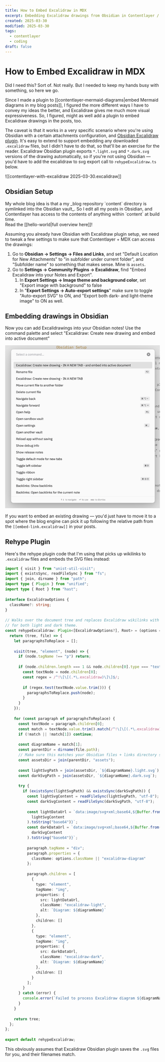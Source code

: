 ```yaml
---
title: How to Embed Excalidraw in MDX
excerpt: Embedding Excalidraw drawings from Obsidian in Contentlayer / MDX.
created: 2025-03-30
modified: 2025-03-30
tags:
  - contentlayer
  - coding
draft: false
---
```


# How to Embed Excalidraw in MDX

Did I need this? Sort of. Not really. But I needed to keep my hands busy with something, so here we go.

Since I made a plugin to [[contentlayer-mermaid-diagrams|embed Mermaid diagrams in my blog posts]], I figured the more different ways I have to convey my ideas the better, and Excalidraw gives me much more visual expressiveness. So, I figured, might as well add a plugin to embed Excalidraw drawings in the posts, too. 

The caveat is that it works in a very specific scenario where you're using Obsidian with a certain attachments configuration, and [Obsidian Excalidraw plugin](https://github.com/zsviczian/obsidian-excalidraw-plugin). It's easy to extend to support embedding any downloaded `.excalidraw` files, but I didn't have to do that, so that'll be an exercise for the reader. Excalidraw Obsidian plugin exports `*.light.svg` and `*.dark.svg` versions of the drawing automatically, so if you're not using Obsidian — you'd have to add the excalidraw to svg export call to `rehypeExcalidraw.ts` below.
 

![[contentlayer-with-excalidraw 2025-03-30.excalidraw]]


## Obsidian Setup

<WithAside>
My whole blog idea is that a my _blog repository `content` directory is symlinked into the Obsidian vault_. So I edit all my posts in Obsidian, and Contentlayer has access to the contents of anything within `content` at build time.
<Aside>
Read the [[hello-world|full overview here]]!
</Aside>
</WithAside>

Assuming you already have Obsidian with Excalidraw plugin setup, we need to tweak a few settings to make sure that Contentlayer + MDX can access the drawings:

1. Go to **Obsidian → Settings → Files and Links**, and set "Default Location for New Attachments" to "in subfolder under current folder", and "Subfolder name" to something that makes sense. Mine is `assets`.
2. Go to **Settings → Community Plugins → Excalidraw**, find "Embed Excalidraw into your Notes and Export".
    1. In **Export Settings → Image theme and background color**, set "Export image with background" to false
    2. In "**Export Settings → Auto-export settings**" make sure to toggle "Auto-export SVG" to ON, and "Export both dark- and light-theme image" to ON as well.

## Embedding drawings in Obsidian

Now you can add Excalidrawings into your Obsidian notes! Use the command palette and select "Excalidraw: Create new drawing and embed into active document"

![Command palette](contentlayer-with-excalidraw/command-palette.png)

If you want to embed an existing drawing — you'd just have to move it to a spot where the blog engine can pick it up following the relative path from the `[[embed-link.excalidraw]]` in your posts.

## Rehype Plugin

Here's the rehype plugin code that I'm using that picks up wikilinks to `.excalidraw` files and embeds the SVG files instead:

```ts
import { visit } from "unist-util-visit";
import { existsSync, readFileSync } from "fs";
import { join, dirname } from "path";
import type { Plugin } from "unified";
import type { Root } from "hast";

interface ExcalidrawOptions {
  className?: string;
}

// Walks over the document tree and replaces Excalidraw wikilinks with inline SVG images
// for both light and dark theme.
const rehypeExcalidraw: Plugin<[ExcalidrawOptions?], Root> = (options = {}) => {
  return (tree, file) => {
    let paragraphsToReplace = [];

    visit(tree, "element", (node) => {
      if (node.tagName !== "p") return;

      if (node.children.length === 1 && node.children[0].type === "text") {
        const textNode = node.children[0];
        const regex = /^!\[\[(.*\.excalidraw)\]\]$/;
        
        if (regex.test(textNode.value.trim())) {
          paragraphsToReplace.push(node);
        }
      }
    });
    
    for (const paragraph of paragraphsToReplace) {
      const textNode = paragraph.children[0];
      const match = textNode.value.trim().match(/^!\[\[(.*\.excalidraw)\]\]$/);
      if (!match || !match[1]) continue;

      const diagramName = match[1];
      const parentDir = dirname(file.path);
      // Make sure this matches your Obsidian files + links directory settings
      const assetsDir = join(parentDir, "assets");
      
      const lightSvgPath = join(assetsDir, `${diagramName}.light.svg`);
      const darkSvgPath = join(assetsDir, `${diagramName}.dark.svg`);
      
      try {
        if (existsSync(lightSvgPath) && existsSync(darkSvgPath)) {
          const lightSvgContent = readFileSync(lightSvgPath, "utf-8");
          const darkSvgContent = readFileSync(darkSvgPath, "utf-8");
          
          const lightDataUrl = `data:image/svg+xml;base64,${Buffer.from(
            lightSvgContent
          ).toString("base64")}`;
          const darkDataUrl = `data:image/svg+xml;base64,${Buffer.from(
            darkSvgContent
          ).toString("base64")}`;

          paragraph.tagName = "div";
          paragraph.properties = {
            className: options.className || "excalidraw-diagram"
          };
          
          paragraph.children = [
            {
              type: "element",
              tagName: "img",
              properties: {
                src: lightDataUrl,
                className: "excalidraw-light",
                alt: `Diagram: ${diagramName}`
              },
              children: []
            },
            {
              type: "element",
              tagName: "img",
              properties: {
                src: darkDataUrl,
                className: "excalidraw-dark",
                alt: `Diagram: ${diagramName}`
              },
              children: []
            }
          ];
        }
      } catch (error) {
        console.error(`Failed to process Excalidraw diagram ${diagramName}:`, error);
      }
    }

    return tree;
  };
};

export default rehypeExcalidraw;

```


This obviously assumes that Excalidraw Obsidian plugin saves the `.svg` files for you, and their filenames match.

